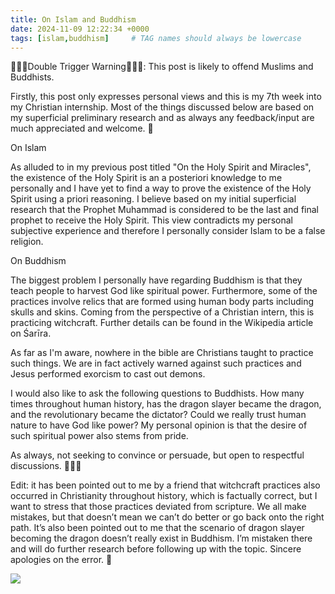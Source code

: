 ```yaml
---
title: On Islam and Buddhism
date: 2024-11-09 12:22:34 +0000
tags: [islam,buddhism]     # TAG names should always be lowercase
---
```


🚨🚨🚨Double Trigger Warning🚨🚨🚨: This post is likely to offend Muslims and Buddhists.

Firstly, this post only expresses personal views and this is my 7th week into my Christian internship. Most of the things discussed below are based on my superficial preliminary research and as always any feedback/input are much appreciated and welcome. 🙏

On Islam

As alluded to in my previous post titled "On the Holy Spirit and Miracles", the existence of the Holy Spirit is an a posteriori knowledge to me personally and I have yet to find a way to prove the existence of the Holy Spirit using a priori reasoning. I believe based on my initial superficial research that the Prophet Muhammad is considered to be the last and final prophet to receive the Holy Spirit. This view contradicts my personal subjective experience and therefore I personally consider Islam to be a false religion.

On Buddhism

The biggest problem I personally have regarding Buddhism is that they teach people to harvest God like spiritual power. Furthermore, some of the practices involve relics that are formed using human body parts including skulls and skins. Coming from the perspective of a Christian intern, this is practicing witchcraft. Further details can be found in the Wikipedia article on Śarīra.

As far as I'm aware, nowhere in the bible are Christians taught to practice such things. We are in fact actively warned against such practices and Jesus performed exorcism to cast out demons.

I would also like to ask the following questions to Buddhists. How many times throughout human history, has the dragon slayer became the dragon, and the revolutionary became the dictator? Could we really trust human nature to have God like power? My personal opinion is that the desire of such spiritual power also stems from pride.

As always, not seeking to convince or persuade, but open to respectful discussions. 🙏🫶😘

Edit: it has been pointed out to me by a friend that witchcraft practices also occurred in Christianity throughout history, which is factually correct, but I want to stress that those practices deviated from scripture. We all make mistakes, but that doesn’t mean we can’t do better or go back onto the right path. It’s also been pointed out to me that the scenario of dragon slayer becoming the dragon doesn’t really exist in Buddhism. I’m mistaken there and will do further research before following up with the topic. Sincere apologies on the error. 🙏

![](/68322b9d778ce84a3994d47e1210f7c5.gif)